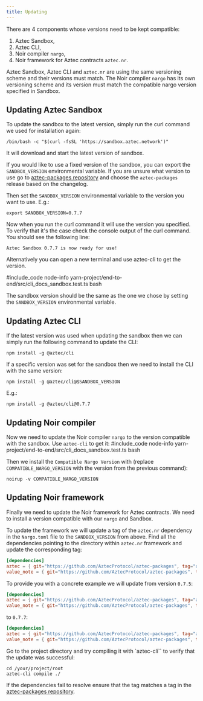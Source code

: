 ```yaml
---
title: Updating
---
```


There are 4 components whose versions need to be kept compatible:
1. Aztec Sandbox,
2. Aztec CLI,
3. Noir compiler `nargo`,
4. Noir framework for Aztec contracts `aztec.nr`.

Aztec Sandbox, Aztec CLI and `aztec.nr` are using the same versioning scheme and their versions must match.
The Noir compiler `nargo` has its own versioning scheme and its version must match the compatible nargo version specified in Sandbox.

## Updating Aztec Sandbox
To update the sandbox to the latest version, simply run the curl command we used for installation again:
```shell
/bin/bash -c "$(curl -fsSL 'https://sandbox.aztec.network')"
```

It will download and start the latest version of sandbox.

If you would like to use a fixed version of the sandbox, you can export the `SANDBOX_VERSION` environmental variable.
If you are unsure what version to use go to [aztec-packages repository](https://github.com/AztecProtocol/aztec-packages/releases) and choose the `aztec-packages` release based on the changelog.

Then set the `SANDBOX_VERSION` environmental variable to the version you want to use. E.g.:
```shell
export SANDBOX_VERSION=0.7.7
```

Now when you run the curl command it will use the version you specified.
To verify that it's the case check the console output of the curl command.
You should see the following line:
```
Aztec Sandbox 0.7.7 is now ready for use!
```

Alternatively you can open a new terminal and use aztec-cli to get the version.

#include_code node-info yarn-project/end-to-end/src/cli_docs_sandbox.test.ts bash

The sandbox version should be the same as the one we chose by setting the `SANDBOX_VERSION` environmental variable.

## Updating Aztec CLI
If the latest version was used when updating the sandbox then we can simply run the following command to update the CLI:
```shell
npm install -g @aztec/cli
```

If a specific version was set for the sandbox then we need to install the CLI with the same version:
```shell
npm install -g @aztec/cli@$SANDBOX_VERSION
```

E.g.:
```shell
npm install -g @aztec/cli@0.7.7
```

## Updating Noir compiler
Now we need to update the Noir compiler `nargo` to the version compatible with the sandbox.
Use `aztec-cli` to get it:
#include_code node-info yarn-project/end-to-end/src/cli_docs_sandbox.test.ts bash

Then we install the `Compatible Nargo Version` with (replace `COMPATIBLE_NARGO_VERSION` with the version from the previous command):
```shell
noirup -v COMPATIBLE_NARGO_VERSION
```

## Updating Noir framework
Finally we need to update the Noir framework for Aztec contracts.
We need to install a version compatible with our `nargo` and Sandbox.

To update the framework we will update a tag of the `aztec.nr` dependency in the `Nargo.toml` file to the `SANDBOX_VERSION` from above.
Find all the dependencies pointing to the directory within `aztec.nr` framework and update the corresponding tag:

```toml
[dependencies]
aztec = { git="https://github.com/AztecProtocol/aztec-packages", tag="aztec-packages-v<REPLACE_WITH_NEW_SANDBOX_VERSION>", directory="yarn-project/aztec-nr/aztec" }
value_note = { git="https://github.com/AztecProtocol/aztec-packages", tag="aztec-packages-v<REPLACE_WITH_NEW_SANDBOX_VERSION>", directory="yarn-project/aztec-nr/value-note" }
```

To provide you with a concrete example we will update from version `0.7.5`:
```toml
[dependencies]
aztec = { git="https://github.com/AztecProtocol/aztec-packages", tag="aztec-packages-v0.7.5", directory="yarn-project/aztec-nr/aztec" }
value_note = { git="https://github.com/AztecProtocol/aztec-packages", tag="aztec-packages-v0.7.5", directory="yarn-project/aztec-nr/value-note" }
```

to `0.7.7`:

```toml
[dependencies]
aztec = { git="https://github.com/AztecProtocol/aztec-packages", tag="aztec-packages-v0.7.7", directory="yarn-project/aztec-nr/aztec" }
value_note = { git="https://github.com/AztecProtocol/aztec-packages", tag="aztec-packages-v0.7.7", directory="yarn-project/aztec-nr/value-note" }
```

Go to the project directory and try compiling it with `aztec-cli`` to verify that the update was successful:
```shell
cd /your/project/root
aztec-cli compile ./
```

If the dependencies fail to resolve ensure that the tag matches a tag in the [aztec-packages repository](https://github.com/AztecProtocol/aztec-packages/tags).
